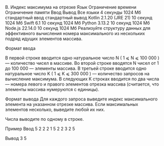 B. Индекс максимума на отрезке
Язык	Ограничение времени	Ограничение памяти	Ввод	Вывод
Все языки	4 секунды	1024 Мб	стандартный ввод	стандартный вывод
Kotlin 2.1.20 (JRE 21)	10 секунд	1024 Мб
Swift 6.1	10 секунд	1024 Мб
Python 3.13.2	10 секунд	1024 Мб
Node.js 22.14.0	10 секунд	1024 Мб
Реализуйте структуру данных для эффективного вычисления номера максимального из нескольких подряд идущих элементов массива.

Формат ввода

В первой строке вводится одно натуральное число N ( 1 ⩽ N ⩽ 100 000 ) — количество чисел в массиве.
Во второй строке вводятся N чисел от 1 до 100 000 — элементы массива.
В третьей строке вводится одно натуральное число K ( 1 ⩽ K ⩽ 300 000 ) — количество запросов на вычисление максимума.
В следующих K строках вводится по два числа — номера левого и правого элементов отрезка массива (считается, что элементы массива нумеруются с единицы).

Формат вывода
Для каждого запроса выведите индекс максимального элемента на указанном отрезке массива. Если максимальных элементов несколько, выведите любой их них.

Числа выводите по одному в строке.

Пример
Ввод
5
2 2 2 1 5
2
2 3
2 5

Вывод
3
5
